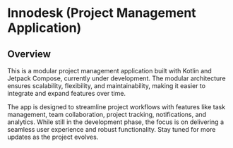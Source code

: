# Innodesk (Project Management Application)

## Overview

This is a modular project management application built with Kotlin and Jetpack Compose, currently under development. The modular architecture ensures scalability, flexibility, and maintainability, making it easier to integrate and expand features over time.

The app is designed to streamline project workflows with features like task management, team collaboration, project tracking, notifications, and analytics. While still in the development phase, the focus is on delivering a seamless user experience and robust functionality. Stay tuned for more updates as the project evolves.


